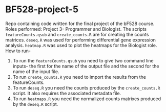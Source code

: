 # BF528-project-5
Repo containing code written for the final project of the bF528 course.  
Roles performed: Project 3- Programmer and Biologist.
The scripts ```featureCounts.qsub``` and ```create_counts.R``` are for creating the counts matrices. ```deseq.R``` was used for performing differential gene expression analysis. ```heatmap.R``` was used to plot the heatmaps for the Biologist role.  
How to run-
1. To run the ```featureCounts.qsub``` you need to give two command line inputs- the first for the name of the output file and the second for the name of the input file.  
2. To run ```create_counts.R``` you need to import the results from the featureCounts.  
3. To run ```deseq.R``` you need the counts produced by the ```create_counts.R``` script.  It also requires the associated metadata file.
4. To run ```heatmaps.R``` you need the normalized counts matrixes produced by the ```deseq.R``` script. 
